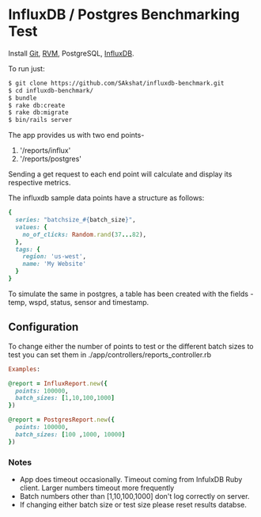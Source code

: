# InfluxDB / Postgres Benchmarking Test

Install [Git](http://git-scm.com/), [RVM](https://rvm.io/), PostgreSQL, [InfluxDB](https://portal.influxdata.com/downloads#influxdb).

To run just:
```bash
$ git clone https://github.com/SAkshat/influxdb-benchmark.git
$ cd influxdb-benchmark/
$ bundle
$ rake db:create
$ rake db:migrate
$ bin/rails server
```

The app provides us with two end points-
1. '/reports/influx'
2. '/reports/postgres'

Sending a get request to each end point will calculate and display its respective metrics.

The influxdb sample data points have a structure as follows:

```ruby
{
  series: "batchsize_#{batch_size}",
  values: {
    no_of_clicks: Random.rand(37...82),
  },
  tags: {
    region: 'us-west',
    name: 'My Website'
  }
}
```

To simulate the same in postgres, a table has been created with the fields - temp, wspd, status, sensor and timestamp.

## Configuration

To change either the number of points to test or the different batch sizes to test you can set them in ./app/controllers/reports_controller.rb

```ruby
Examples:

@report = InfluxReport.new({
  points: 100000,
  batch_sizes: [1,10,100,1000]
})

@report = PostgresReport.new({
  points: 100000,
  batch_sizes: [100 ,1000, 10000]
})
```

### Notes
- App does timeout occasionally.  Timeout coming from InfulxDB Ruby client.  Larger numbers timeout more frequently
- Batch numbers other than [1,10,100,1000] don't log correctly on server.
- If changing either batch size or test size please reset results databse.

